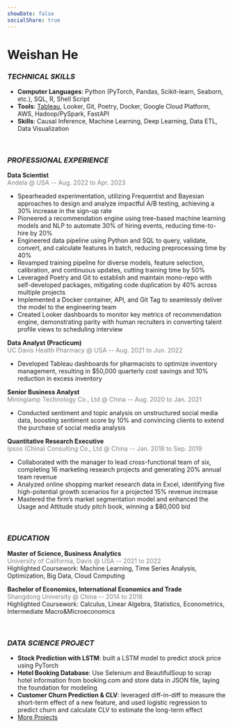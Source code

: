 ```yaml
---
showDate: false
socialShare: true
---
```


# **Weishan He**
### *TECHNICAL SKILLS*
- **Computer Languages**: Python (PyTorch, Pandas, Scikit-learn, Seaborn, etc.), SQL, R, Shell Script
- **Tools**: [Tableau](https://www.credly.com/badges/646c3f65-3bce-4e43-9c11-f44a33854d93?source=linked_in_profile), Looker, Git, Poetry, Docker, Google Cloud Platform, AWS, Hadoop/PySpark, FastAPI
- **Skills**: Causal Inference, Machine Learning, Deep Learning, Data ETL, Data Visualization

<!-- **Awards**: The third price and Best Storytelling winner at Aggie Hacks x Google Cloud Hackathon (article)  -->

<br>

### *PROFESSIONAL EXPERIENCE*
**Data Scientist**<br>
<span style="color:gray">
Andela @ USA -- Aug. 2022 to Apr. 2023
</span><br>
- Spearheaded experimentation, utilizing Frequentist and Bayesian approaches to design and analyze impactful A/B testing, achieving a 30% increase in the sign-up rate
- Pioneered a recommendation engine using tree-based machine learning models and NLP to automate 30% of
hiring events, reducing time-to-hire by 20%
- Engineered data pipeline using Python and SQL to query, validate, convert, and calculate features in batch,
reducing preprocessing time by 40%
- Revamped training pipeline for diverse models, feature selection, calibration, and continuous updates, cutting
training time by 50%
- Leveraged Poetry and Git to establish and maintain mono-repo with self-developed packages, mitigating code
duplication by 40% across multiple projects
- Implemented a Docker container, API, and Git Tag to seamlessly deliver the model to the engineering team
- Created Looker dashboards to monitor key metrics of recommendation engine, demonstrating parity with human
recruiters in converting talent profile views to scheduling interview

**Data Analyst (Practicum)**<br>
<span style="color:gray">
UC Davis Health Pharmacy @ USA -- Aug. 2021 to Jun. 2022
</span><br>
- Developed Tableau dashboards for pharmacists to optimize inventory management, resulting in $50,000 quarterly cost savings and 10% reduction in excess inventory

**Senior Business Analyst**<br>
<span style="color:gray">
Mininglamp Technology Co., Ltd @ China -- Aug. 2020 to Jan. 2021
</span> 
- Conducted sentiment and topic analysis on unstructured social media data, boosting sentiment score by 10% and convincing clients to extend the purchase of social media analysis

**Quantitative Research Executive** <br>
<span style="color:gray">
Ipsos (China) Consulting Co., Ltd @ China -- Jan. 2018 to Sep. 2019
</span> 
- Collaborated with the manager to lead cross-functional team of six, completing 16 marketing research projects and generating 20% annual team revenue
- Analyzed online shopping market research data in Excel, identifying five high-potential growth scenarios for a projected 15% revenue increase
- Mastered the firm’s market segmentation model and enhanced the Usage and Attitude study pitch book,
winning a $80,000 bid

<br>

### *EDUCATION*

**Master of Science, Business Analytics** <br>
<span style="color:gray">
University of California, Davis @ USA --
2021 to 2022
</span> <br>
Highlighted Coursework: Machine Learning, Time Series Analysis, Optimization, Big Data, Cloud Computing <br>

**Bachelor of Economics, International Economics and Trade** <br>
<span style="color:gray">
Shangdong University @ China --
2014 to 2018
</span> <br>
Highlighted Coursework: Calculus, Linear Algebra, Statistics, Econometrics, Intermediate Macro&Microeconomics

<br>

### *DATA SCIENCE PROJECT*
- **Stock Prediction with LSTM**: built a LSTM model to predict stock price using PyTorch
- **Hotel Booking Database**: Use Selenium and BeautifulSoup to scrap hotel information from booking.com and store data in JSON file, laying the foundation for modeling
- **Customer Churn Prediction & CLV**: leveraged diff-in-diff to measure the short-term effect of a new feature, and used logistic regression to predict churn and calculate CLV to estimate the long-term effect
- [More Projects](/#projects)

